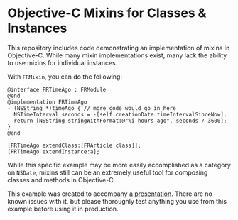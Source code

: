 # Objective-C Mixins for Classes & Instances

This repository includes code demonstrating an implementation of mixins in Objective-C. While many mixin implementations exist, many lack the ability to use mixins for individual instances.

With `FRMixin`, you can do the following:

	@interface FRTimeAgo : FRModule
	@end
	@implementation FRTimeAgo
	- (NSString *)timeAgo { // more code would go in here
	  NSTimeInterval seconds = -[self.creationDate timeIntervalSinceNow];
	  return [NSString stringWithFormat:@"%i hours ago", seconds / 3600];
	}
	@end
	
	[FRTimeAgo extendClass:[FRArticle class]];
	[FRTimeAgo extendInstance:a];
	

While this specific example may be more easily accomplished as a category on `NSDate`, mixins still can be an extremely useful tool for composing classes and methods in Objective-C.

This example was created to accompany [a presentation](http://wbyoung.github.com/objective_c_runtime.pdf). There are no known issues with it, but please thoroughly test anything you use from this example before using it in production.
